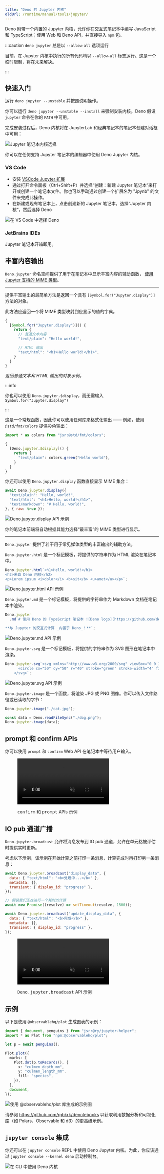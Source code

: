 ```yaml
---
title: "Deno 的 Jupyter 内核"
oldUrl: /runtime/manual/tools/jupyter/
---
```


Deno 附带一个内置的 Jupyter 内核，允许你在交互式笔记本中编写 JavaScript 和 TypeScript；使用 Web 和 Deno API，并直接导入 `npm` 包。

:::caution `deno jupyter` 总是以 `--allow-all` 选项运行

目前，在 Jupyter 内核中执行的所有代码均以 `--allow-all` 标志运行。这是一个临时限制，将在未来解决。

:::

## 快速入门

运行 `deno jupyter --unstable` 并按照说明操作。

你可以运行 `deno jupyter --unstable --install` 来强制安装内核。Deno 假设 `jupyter` 命令在你的 `PATH` 中可用。

完成安装过程后，Deno 内核将在 JupyterLab 和经典笔记本的笔记本创建对话框中可用：

![Jupyter 笔记本内核选择](../images/jupyter_notebook.png)

你可以在任何支持 Jupyter 笔记本的编辑器中使用 Deno Jupyter 内核。

### VS Code

- 安装
  [VSCode Jupyter 扩展](https://marketplace.visualstudio.com/items?itemName=ms-toolsai.jupyter)
- 通过打开命令面板（Ctrl+Shift+P）并选择“创建：新建 Jupyter 笔记本”来打开或创建一个笔记本文件。你也可以手动通过创建一个扩展名为 ".ipynb" 的文件来完成此操作。
- 在新建或现有笔记本上，点击创建新的 Jupyter 笔记本，选择“Jupyter 内核”，然后选择 Deno

![在 VS Code 中选择 Deno](https://github.com/denoland/deno-docs/assets/836375/32f0ccc3-35f7-47e5-84f4-17c20a5b5732)

### JetBrains IDEs

Jupyter 笔记本开箱即用。

## 丰富内容输出

`Deno.jupyter` 命名空间提供了用于在笔记本中显示丰富内容的辅助函数，
[使用 Jupyter 支持的 MIME 类型](https://docs.jupyter.org/en/latest/reference/mimetype.html)。

---

提供丰富输出的最简单方法是返回一个具有 `[Symbol.for("Jupyter.display")]` 方法的对象。

此方法应返回一个将 MIME 类型映射到应显示的值的字典。

```ts
{
  [Symbol.for("Jupyter.display")]() {
    return {
      // 普通文本内容
      "text/plain": "Hello world!",

      // HTML 输出
      "text/html": "<h1>Hello world!</h1>",
    }
  }
}
```

_返回普通文本和 HTML 输出的对象示例。_

:::info

你也可以使用 `Deno.jupyter.$display`，而无需输入
`Symbol.for("Jupyter.display")`

:::

这是一个常规函数，因此你可以使用任何库来格式化输出 —— 例如，使用 `@std/fmt/colors` 提供彩色输出：

```ts
import * as colors from "jsr:@std/fmt/colors";

{
  [Deno.jupyter.$display]() {
    return {
      "text/plain": colors.green("Hello world"),
    }
  }
}
```

你还可以使用 `Deno.jupyter.display` 函数直接显示 MIME 集合：

```js
await Deno.jupyter.display({
  "text/plain": "Hello, world!",
  "text/html": "<h1>Hello, world!</h1>",
  "text/markdown": "# Hello, world!",
}, { raw: true });
```

![`Deno.jupyter.display` API 示例](../images/jupyter-display.png)

你的笔记本前端将自动根据其能力选择“最丰富”的 MIME 类型进行显示。

---

`Deno.jupyter` 提供了若干用于常见媒体类型的丰富输出的辅助方法。

`Deno.jupyter.html` 是一个标记模板，将提供的字符串作为 HTML 渲染在笔记本中。

```js
Deno.jupyter.html`<h1>Hello, world!</h1>
<h2>来自 Deno 内核</h2>
<p>Lorem ipsum <i>dolor</i> <b>sit</b> <u>amet</u></p>`;
```

![`Deno.jupyter.html` API 示例](../images/jupyter-html.png)

`Deno.jupyter.md` 是一个标记模板，将提供的字符串作为 Markdown 文档在笔记本中渲染。

```js
Deno.jupyter
  .md`# 使用 Deno 的 TypeScript 笔记本 ![Deno logo](https://github.com/denoland.png?size=32)

**与 Jupyter 的交互式计算 _内置于 Deno_！**`;
```

![`Deno.jupyter.md` API 示例](../images/jupyter-md.png)

`Deno.jupyter.svg` 是一个标记模板，将提供的字符串作为 SVG 图形在笔记本中渲染。

```js
Deno.jupyter.svg`<svg xmlns="http://www.w3.org/2000/svg" viewBox="0 0 100 100">
      <circle cx="50" cy="50" r="40" stroke="green" stroke-width="4" fill="yellow" />
    </svg>`;
```

![`Deno.jupyter.svg` API 示例](../images/jupyter-svg.png)

`Deno.jupyter.image` 是一个函数，将渲染 JPG 或 PNG 图像。你可以传入文件路径或已读取的字节：

```js
Deno.jupyter.image("./cat.jpg");

const data = Deno.readFileSync("./dog.png");
Deno.jupyter.image(data);
```

## prompt 和 confirm APIs

你可以使用 `prompt` 和 `confirm` Web API 在笔记本中等待用户输入。

<figure>

<video class="w-full" alt="`confirm` 和 `prompt` APIs 示例" autoplay muted loop playsinline controls src="../images/jupyter-confirm-prompt.mp4"></video>

<figcaption><span style="font-family: monospace;">confirm</span> 和 <span style="font-family: monospace;">prompt</span> APIs 示例</figcaption>

</figure>

## IO pub 通道广播

`Deno.jupyter.broadcast` 允许将消息发布到 IO pub 通道，允许在单元格被评估时提供实时更新。

考虑以下示例，该示例在开始计算之前打印一条消息，计算完成时再打印另一条消息：

```js
await Deno.jupyter.broadcast("display_data", {
  data: { "text/html": "<b>处理中...</b>" },
  metadata: {},
  transient: { display_id: "progress" },
});

// 假装我们正在进行一个耗时的计算
await new Promise((resolve) => setTimeout(resolve, 1500));

await Deno.jupyter.broadcast("update_display_data", {
  data: { "text/html": "<b>完成</b>" },
  metadata: {},
  transient: { display_id: "progress" },
});
```

<figure>

<video class="w-full" alt="`Deno.jupyter.broadcast` API 示例" autoplay muted loop playsinline controls src="../images/jupyter-broadcast.mp4"></video>

<figcaption><span style="font-family: monospace;">Deno.jupyter.broadcast</span> API 示例</figcaption>

</figure>

## 示例

以下是使用 `@observablehq/plot` 生成图表的示例：

```ts
import { document, penguins } from "jsr:@ry/jupyter-helper";
import * as Plot from "npm:@observablehq/plot";

let p = await penguins();

Plot.plot({
  marks: [
    Plot.dot(p.toRecords(), {
      x: "culmen_depth_mm",
      y: "culmen_length_mm",
      fill: "species",
    }),
  ],
  document,
});
```

![使用 `@observablehq/plot` 库生成的示例图](../images/jupyter-plot.png)

请参阅 https://github.com/rgbkrk/denotebooks 以获取利用数据分析和可视化库（如 Polars、Observable 和 d3）的更高级示例。

## `jupyter console` 集成

你还可以在 `jupyter console` REPL 中使用 Deno Jupyter 内核。为此，你应该通过 `jupyter console --kernel deno` 启动控制台。

![在 CLI 中使用 Deno 内核](../images/jupyter-cli.gif)